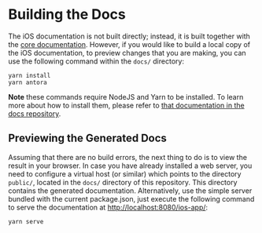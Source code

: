 # Building the Docs

The iOS documentation is not built directly; instead, it is built together with the [core documentation](https://github.com/owncloud/docs/). However, if you would like to build a local copy of the iOS documentation, to preview changes that you are making, you can use the following command within the `docs/` directory:

```
yarn install
yarn antora
```

**Note** these commands require NodeJS and Yarn to be installed. To learn more about how to install them, please refer to [that documentation in the docs repository](https://github.com/owncloud/docs/blob/master/docs/getting-started.md).

## Previewing the Generated Docs

Assuming that there are no build errors, the next thing to do is to view the result in your browser. In case you have already installed a web server, you need to configure a virtual host (or similar) which points to the directory `public/`, located in the `docs/` directory of this repository. This directory contains the generated documentation. Alternatively, use the simple server bundled with the current package.json, just execute the following command to serve the documentation at [http://localhost:8080/ios-app/](http://localhost:8080/ios-app/):

```
yarn serve
```
